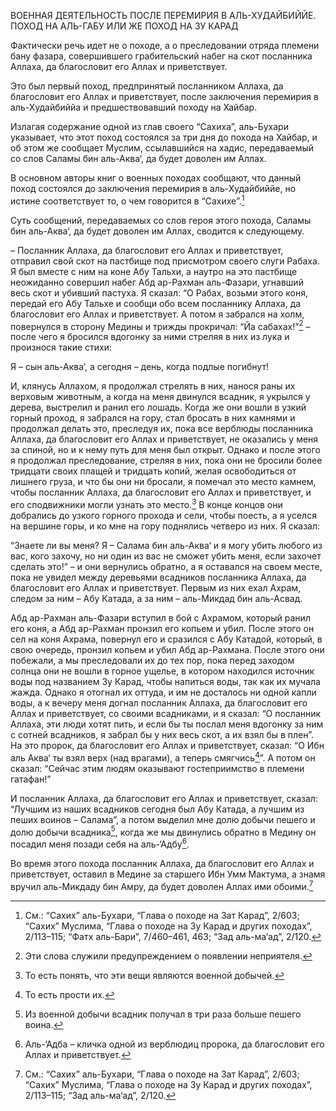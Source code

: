 ВОЕННАЯ ДЕЯТЕЛЬНОСТЬ ПОСЛЕ ПЕРЕМИРИЯ В АЛЬ-ХУДАЙБИЙЙE. ПОХОД НА АЛЬ-ГАБУ ИЛИ ЖЕ ПОХОД НА ЗУ КАРАД

Фактически речь идет не о походе, а о преследовании отряда племени бану фазара, совершившего грабительский набег на скот посланника Аллаха, да благословит его Аллах и приветствует.

Это был первый поход, предпринятый посланником Аллаха, да благословит его Аллах и приветствует, после заключения перемирия в аль-Худайбиййа и предшествовавший походу на Хайбар.

Излагая содержание одной из глав своего “Сахиха”, аль-Бухари указывает, что этот поход состоялся за три дня до похода на Хайбар, и об этом же сообщает Муслим, ссылавшийся на хадис, передаваемый со слов Саламы бин аль-Аква‘, да будет доволен им Аллах.

В основном авторы книг о военных походах сообщают, что данный поход состоялся до заключения перемирия в аль-Худайбиййе, но истине соответствует то, о чем говорится в “Сахихе”.[^1]

Суть сообщений, передаваемых со слов героя этого похода, Саламы бин аль-Аква‘, да будет доволен им Аллах, сводится к следующему.

– Посланник Аллаха, да благословит его Аллах и приветствует, отправил свой скот на пастбище под присмотром своего слуги Рабаха. Я был вместе с ним на коне Абу Тальхи, а наутро на это пастбище неожиданно совершил набег Абд ар-Рахман аль-Фазари, угнавший весь скот и убивший пастуха. Я сказал: “О Рабах, возьми этого коня, передай его Абу Тальхе и сообщи обо всем посланнику Аллаха, да благословит его Аллах и приветствует. А потом я забрался на холм, повернулся в сторону Медины и трижды прокричал: “Йа сабахах!”[^2] – после чего я бросился вдогонку за ними стреляя в них из лука и произнося такие стихи:

Я – сын аль-Аква‘,
а сегодня – день, когда подлые погибнут!

И, клянусь Аллахом, я продолжал стрелять в них, нанося раны их верховым животным, а когда на меня двинулся всадник, я укрылся у дерева, выстрелил и ранил его лошадь. Когда же они вошли в узкий горный проход, я забрался на гору, стал бросать в них камнями и продолжал делать это, преследуя их, пока все верблюды посланника Аллаха, да благословит его Аллах и приветствует, не оказались у меня за спиной, но и к нему путь для меня был открыт. Однако и после этого я продолжал преследование, стреляя в них, пока они не бросили более тридцати своих плащей и тридцать копий, желая освободиться от лишнего груза, и что бы они ни бросали, я помечал это место камнем, чтобы посланник Аллаха, да благословит его Аллах и приветствует, и его сподвижники могли узнать это место.[^3] В конце концов они добрались до узкого горного прохода и сели, чтобы поесть, а я уселся на вершине горы, и ко мне на гору поднялись четверо из них. Я сказал:

“Знаете ли вы меня? Я – Салама бин аль-Аква‘ и я могу убить любого из вас, кого захочу, но ни один из вас не сможет убить меня, если захочет сделать это!” – и они вернулись обратно, а я оставался на своем месте, пока не увидел между деревьями всадников посланника Аллаха, да благословит его Аллах и приветствует. Первым из них ехал Ахрам, следом за ним – Абу Катада, а за ним – аль-Микдад бин аль-Асвад.

Абд ар-Рахман аль-Фазари вступил в бой с Ахрамом, который ранил его коня, а Абд ар-Рахман пронзил его копьем и убил. После этого он сел на коня Ахрама, повернул его и сразился с Абу Катадой, который, в свою очередь, пронзил копьем и убил Абд ар-Рахмана. После этого они побежали, а мы преследовали их до тех пор, пока перед заходом солнца они не вошли в горное ущелье, в котором находился источник воды под названием Зу Карад, чтобы напиться воды, так как их мучала жажда. Однако я отогнал их оттуда, и им не досталось ни одной капли воды, а к вечеру меня догнал посланник Аллаха, да благословит его Аллах и приветствует, со своими всадниками, и я сказал: “О посланник Аллаха, эти люди хотят пить, и если бы ты послал меня вдогонку за ним с сотней всадников, я забрал бы у них весь скот, а их взял бы в плен”. На это пророк, да благословит его Аллах и приветствует, сказал: “О Ибн аль Аква‘ ты взял верх (над врагами), а теперь смягчись[^4]”. А потом он сказал: “Сейчас этим людям оказывают гостеприимство в племени гатафан!”

И посланник Аллаха, да благословит его Аллах и приветствует, сказал: “Лучшим из наших всадников сегодня был Абу Катада, а лучшим из пеших воинов – Салама”, а потом выделил мне долю добычи пешего и долю добычи всадника[^5], когда же мы двинулись обратно в Медину он посадил меня позади себя на аль-‘Адбу[^6].

Во время этого похода посланник Аллаха, да благословит его Аллах и приветствует, оставил в Медине за старшего Ибн Умм Мактума, а знамя вручил аль-Микдаду бин Амру, да будет доволен Аллах ими обоими.[^7]

[^1]: См.: “Сахих” аль-Бухари, “Глава о походе на Зат Карад”, 2/603; “Cахих” Муслима, “Глава о походе на Зу Карад и других походах”, 2/113–115; “Фатх аль-Бари”, 7/460–461, 463; “Зад аль-ма‘ад”, 2/120.

[^2]: Эти слова служили предупреждением о появлении неприятеля.

[^3]: То есть понять, что эти вещи являются военной добычей.

[^4]: То есть прости их.

[^5]: Из военной добычи всадник получал в три раза больше пешего воина.

[^6]: Аль-‘Адба – кличка одной из верблюдиц пророка, да благословит его Аллах и приветствует.

[^7]: См.: “Сахих” аль-Бухари, “Глава о походе на Зат Карад”, 2/603; “Cахих” Муслима, “Глава о походе на Зу Карад и других походах”, 2/113–115; “Зад аль-ма‘ад”, 2/120.

